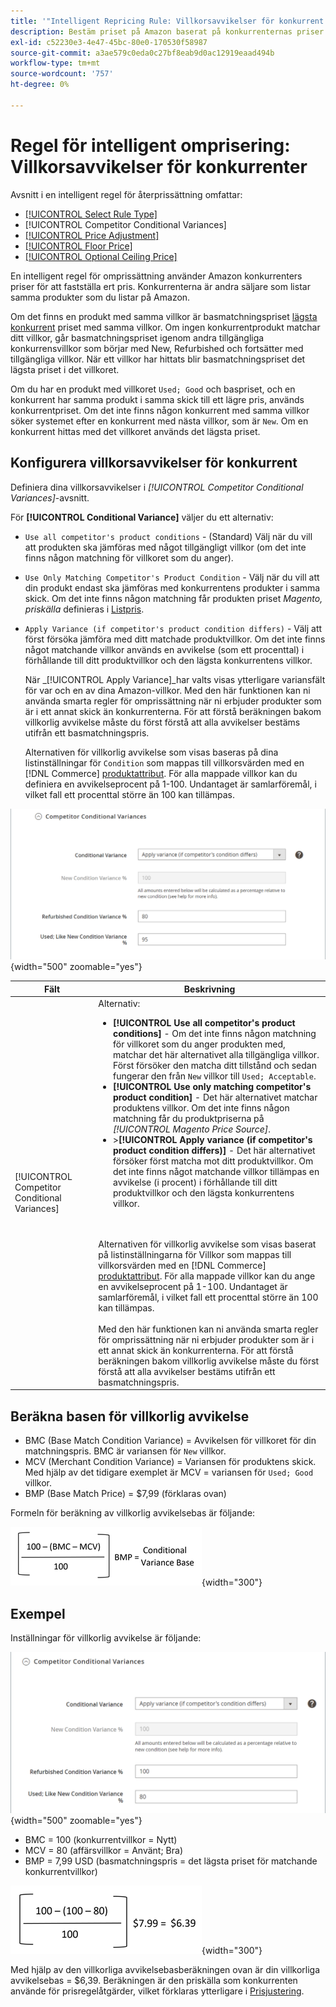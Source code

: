 ```yaml
---
title: '"Intelligent Repricing Rule: Villkorsavvikelser för konkurrent'
description: Bestäm priset på Amazon baserat på konkurrenternas priser och villkor genom att skapa en intelligent regel för omprissättning.
exl-id: c52230e3-4e47-45bc-80e0-170530f58987
source-git-commit: a3ae579c0eda0c27bf8eab9d0ac12919eaad494b
workflow-type: tm+mt
source-wordcount: '757'
ht-degree: 0%

---
```


# Regel för intelligent omprisering: Villkorsavvikelser för konkurrenter

Avsnitt i en intelligent regel för återprissättning omfattar:

- [[!UICONTROL Select Rule Type]](./intelligent-repricing-rules.md)
- [!UICONTROL Competitor Conditional Variances]
- [[!UICONTROL Price Adjustment]](./price-adjustment.md)
- [[!UICONTROL Floor Price]](./floor-price.md)
- [[!UICONTROL Optional Ceiling Price]](./optional-ceiling-price.md)

En intelligent regel för omprissättning använder Amazon konkurrenters priser för att fastställa ert pris. Konkurrenterna är andra säljare som listar samma produkter som du listar på Amazon.

Om det finns en produkt med samma villkor är basmatchningspriset [lägsta konkurrent](./lowest-competitor-pricing.md) priset med samma villkor. Om ingen konkurrentprodukt matchar ditt villkor, går basmatchningspriset igenom andra tillgängliga konkurrensvillkor som börjar med New, Refurbished och fortsätter med tillgängliga villkor. När ett villkor har hittats blir basmatchningspriset det lägsta priset i det villkoret.

Om du har en produkt med villkoret `Used; Good` och baspriset, och en konkurrent har samma produkt i samma skick till ett lägre pris, används konkurrentpriset. Om det inte finns någon konkurrent med samma villkor söker systemet efter en konkurrent med nästa villkor, som är `New`. Om en konkurrent hittas med det villkoret används det lägsta priset.

## Konfigurera villkorsavvikelser för konkurrent

Definiera dina villkorsavvikelser i _[!UICONTROL Competitor Conditional Variances]_-avsnitt.

För **[!UICONTROL Conditional Variance]** väljer du ett alternativ:

- `Use all competitor's product conditions` - (Standard) Välj när du vill att produkten ska jämföras med något tillgängligt villkor (om det inte finns någon matchning för villkoret som du anger).

- `Use Only Matching Competitor's Product Condition` - Välj när du vill att din produkt endast ska jämföras med konkurrentens produkter i samma skick. Om det inte finns någon matchning får produkten priset _Magento, priskälla_ definieras i [Listpris](./listing-price.md).

- `Apply Variance (if competitor's product condition differs)` - Välj att först försöka jämföra med ditt matchade produktvillkor. Om det inte finns något matchande villkor används en avvikelse (som ett procenttal) i förhållande till ditt produktvillkor och den lägsta konkurrentens villkor.

   När _[!UICONTROL Apply Variance]_har valts visas ytterligare variansfält för var och en av dina Amazon-villkor. Med den här funktionen kan ni använda smarta regler för omprissättning när ni erbjuder produkter som är i ett annat skick än konkurrenterna. För att förstå beräkningen bakom villkorlig avvikelse måste du först förstå att alla avvikelser bestäms utifrån ett basmatchningspris.

   Alternativen för villkorlig avvikelse som visas baseras på dina listinställningar för `Condition` som mappas till villkorsvärden med en [!DNL Commerce] [produktattribut](https://experienceleague.adobe.com/docs/commerce-admin/catalog/product-attributes/product-attributes.html). För alla mappade villkor kan du definiera en avvikelseprocent på 1-100. Undantaget är samlarföremål, i vilket fall ett procenttal större än 100 kan tillämpas.

![Regel för intelligent omprisering - villkorliga avvikelser för konkurrenter](assets/amazon-competitor-cond-variances.png){width="500" zoomable="yes"}

| Fält | Beskrivning |
|--- |--- |
| [!UICONTROL Competitor Conditional Variances] | Alternativ: <ul><li>**[!UICONTROL Use all competitor's product conditions]** - Om det inte finns någon matchning för villkoret som du anger produkten med, matchar det här alternativet alla tillgängliga villkor. Först försöker den matcha ditt tillstånd och sedan fungerar den från `New` villkor till `Used; Acceptable`.</li><li>**[!UICONTROL Use only matching competitor's product condition]** - Det här alternativet matchar produktens villkor. Om det inte finns någon matchning får du produktpriserna på _[!UICONTROL Magento Price Source]_.</li><li>>**[!UICONTROL Apply variance (if competitor's product condition differs)]** - Det här alternativet försöker först matcha mot ditt produktvillkor. Om det inte finns något matchande villkor tillämpas en avvikelse (i procent) i förhållande till ditt produktvillkor och den lägsta konkurrentens villkor.</li></ul><br><br>Alternativen för villkorlig avvikelse som visas baserat på listinställningarna för Villkor som mappas till villkorsvärden med en [!DNL Commerce] [produktattribut](https://experienceleague.adobe.com/docs/commerce-admin/catalog/product-attributes/product-attributes.html). För alla mappade villkor kan du ange en avvikelseprocent på 1-100. Undantaget är samlarföremål, i vilket fall ett procenttal större än 100 kan tillämpas.<br><br>Med den här funktionen kan ni använda smarta regler för omprissättning när ni erbjuder produkter som är i ett annat skick än konkurrenterna. För att förstå beräkningen bakom villkorlig avvikelse måste du först förstå att alla avvikelser bestäms utifrån ett basmatchningspris. |

## Beräkna basen för villkorlig avvikelse

- BMC (Base Match Condition Variance) = Avvikelsen för villkoret för din matchningspris. BMC är variansen för `New` villkor.
- MCV (Merchant Condition Variance) = Variansen för produktens skick. Med hjälp av det tidigare exemplet är MCV = variansen för `Used; Good` villkor.
- BMP (Base Match Price) = $7,99 (förklaras ovan)

Formeln för beräkning av villkorlig avvikelsebas är följande:

![beräkningsformel för villkorlig avvikelsebas](assets/amazon-cond-variance-calc-1.png){width="300"}

## Exempel

Inställningar för villkorlig avvikelse är följande:

![exempel på inställningar för villkorlig avvikelse](assets/amazon-cond-variances.png){width="500" zoomable="yes"}

- BMC = 100 (konkurrentvillkor = Nytt)
- MCV = 80 (affärsvillkor = Använt; Bra)
- BMP = 7,99 USD (basmatchningspris = det lägsta priset för matchande konkurrentvillkor)

![exempel på beräkning av villkorlig avvikelsebas](assets/amazon-cond-variance-calc-2.png){width="300"}

Med hjälp av den villkorliga avvikelsebasberäkningen ovan är din villkorliga avvikelsebas = $6,39. Beräkningen är den priskälla som konkurrenten använde för prisregelåtgärder, vilket förklaras ytterligare i [Prisjustering](./price-adjustment.md).
